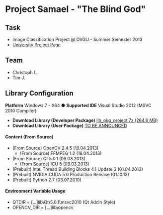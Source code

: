 ﻿# Project Samael - "The Blind God"

## Task

* Image Classification Project @ OVGU - Summer Semester 2013
* [University Project Page](http://wwwisg.cs.uni-magdeburg.de/bv/index.php?article_id=14)

## Team

* Christoph L.
* Tim J.

## Library Configuration

**Platform** Windows 7 - X64 ● **Supported IDE** Visual Studio 2012 (MSVC 2010 Compiler)

* **Download Library (Developer Package)** [lib_pkg_project.7z (264.6 MB)](https://mega.co.nz/#!U9dhUCja!U727Q2ON86R-w5ywwoJD9A38fWtwRaEwCZpGIMyeEK0)
* **Download Library (User Package)** [TO BE ANNOUNCED]()

#### Content (From Source)

* (From Source) OpenCV 2.4.5 (19.04.2013)
  * (From Source) FFMPEG 1.2 (18.04.2013)
* (From Source) Qt 5.0.1 (09.03.2013)
  * (From Source) ICU 5 (09.03.2013)
* (Prebuilt) Intel Thread Building Blocks 4.1 Update 3 (01.04.2013)
* (Prebuilt) NVIDIA CUDA 5.0 Production Release (01.10.13)
* (Prebuilt) Python 2.7 (03.07.2010)

#### Environment Variable Usage

* QTDIR = [...]lib\Qt\5.0.1\msvc2010 (Qt Addin Style)
* OPENCV_DIR = [...]lib\opencv